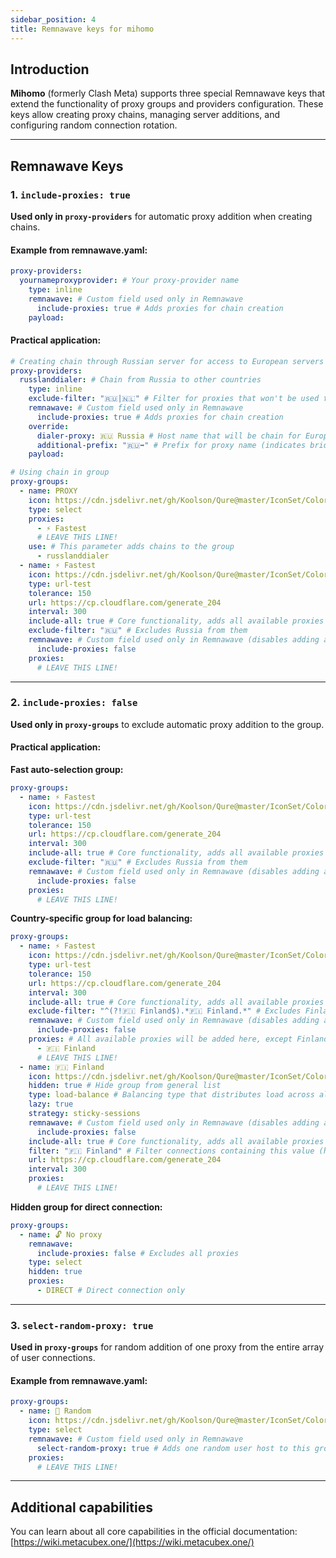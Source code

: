 ```yaml
---
sidebar_position: 4
title: Remnawave keys for mihomo
---
```


## Introduction

**Mihomo** (formerly Clash Meta) supports three special Remnawave keys that extend the functionality of proxy groups and providers configuration. These keys allow creating proxy chains, managing server additions, and configuring random connection rotation.

---

## Remnawave Keys

### 1. `include-proxies: true`

**Used only in `proxy-providers`** for automatic proxy addition when creating chains.

#### Example from remnawave.yaml:

```yaml
proxy-providers:
  yournameproxyprovider: # Your proxy-provider name
    type: inline
    remnawave: # Custom field used only in Remnawave
      include-proxies: true # Adds proxies for chain creation
    payload:
```

#### Practical application:

```yaml
# Creating chain through Russian server for access to European servers
proxy-providers:
  russlanddialer: # Chain from Russia to other countries
    type: inline
    exclude-filter: "🇷🇺|🇳🇱" # Filter for proxies that won't be used for chaining
    remnawave: # Custom field used only in Remnawave
      include-proxies: true # Adds proxies for chain creation
    override:
      dialer-proxy: 🇷🇺 Russia # Host name that will be chain for European exit (can also be proxy-group)
      additional-prefix: "🇷🇺➡️" # Prefix for proxy name (indicates bridge from Russia)
    payload:

# Using chain in group
proxy-groups:
  - name: PROXY
    icon: https://cdn.jsdelivr.net/gh/Koolson/Qure@master/IconSet/Color/Hijacking.png
    type: select
    proxies:
      - ⚡️ Fastest
      # LEAVE THIS LINE!
    use: # This parameter adds chains to the group
      - russlanddialer
  - name: ⚡️ Fastest
    icon: https://cdn.jsdelivr.net/gh/Koolson/Qure@master/IconSet/Color/Auto.png
    type: url-test
    tolerance: 150
    url: https://cp.cloudflare.com/generate_204
    interval: 300
    include-all: true # Core functionality, adds all available proxies to this group
    exclude-filter: "🇷🇺" # Excludes Russia from them
    remnawave: # Custom field used only in Remnawave (disables adding all proxies to this section, except manually specified)
      include-proxies: false
    proxies:
      # LEAVE THIS LINE!
```

---

### 2. `include-proxies: false`

**Used only in `proxy-groups`** to exclude automatic proxy addition to the group.

#### Practical application:

**Fast auto-selection group:**
```yaml
proxy-groups:
  - name: ⚡️ Fastest
    icon: https://cdn.jsdelivr.net/gh/Koolson/Qure@master/IconSet/Color/Auto.png
    type: url-test
    tolerance: 150
    url: https://cp.cloudflare.com/generate_204
    interval: 300
    include-all: true # Core functionality, adds all available proxies to this group
    exclude-filter: "🇷🇺" # Excludes Russia from them
    remnawave: # Custom field used only in Remnawave (disables adding all proxies to this section, except manually specified)
      include-proxies: false
    proxies:
      # LEAVE THIS LINE!
```

**Country-specific group for load balancing:**
```yaml
proxy-groups:
  - name: ⚡️ Fastest
    icon: https://cdn.jsdelivr.net/gh/Koolson/Qure@master/IconSet/Color/Auto.png
    type: url-test
    tolerance: 150
    url: https://cp.cloudflare.com/generate_204
    interval: 300
    include-all: true # Core functionality, adds all available proxies to this group
    exclude-filter: "^(?!🇫🇮 Finland$).*🇫🇮 Finland.*" # Excludes Finland from them
    remnawave: # Custom field used only in Remnawave (disables adding all proxies to this section, except manually specified)
      include-proxies: false
    proxies: # All available proxies will be added here, except Finland - it will be added as a group (for load balancing)
      - 🇫🇮 Finland
      # LEAVE THIS LINE!
  - name: 🇫🇮 Finland
    icon: https://cdn.jsdelivr.net/gh/Koolson/Qure@master/IconSet/Color/Finland.png
    hidden: true # Hide group from general list
    type: load-balance # Balancing type that distributes load across all working servers in Finland
    lazy: true
    strategy: sticky-sessions
    remnawave: # Custom field used only in Remnawave (disables adding all proxies to this section, except manually specified)
      include-proxies: false
    include-all: true # Core functionality, adds all available proxies to this group
    filter: "🇫🇮 Finland" # Filter connections containing this value (hosts should be named like 🇫🇮 Finland1, 🇫🇮 Finland2, etc.)
    url: https://cp.cloudflare.com/generate_204
    interval: 300
    proxies:
      # LEAVE THIS LINE!
```

**Hidden group for direct connection:**
```yaml
proxy-groups:
  - name: 🔓 No proxy
    remnawave:
      include-proxies: false # Excludes all proxies
    type: select
    hidden: true
    proxies:
      - DIRECT # Direct connection only
```

---

### 3. `select-random-proxy: true`

**Used in `proxy-groups`** for random addition of one proxy from the entire array of user connections.

#### Example from remnawave.yaml:

```yaml
proxy-groups:
  - name: 🎲 Random
    icon: https://cdn.jsdelivr.net/gh/Koolson/Qure@master/IconSet/Color/Round_Robin.png
    type: select
    remnawave: # Custom field used only in Remnawave
      select-random-proxy: true # Adds one random user host to this group
    proxies:
      # LEAVE THIS LINE!
```

---

## Additional capabilities

You can learn about all core capabilities in the official documentation: [https://wiki.metacubex.one/](https://wiki.metacubex.one/)